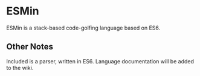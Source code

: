 # ESMin
ESMin is a stack-based code-golfing language based on ES6.

## Other Notes
Included is a parser, written in ES6. Language documentation will be added to the wiki.